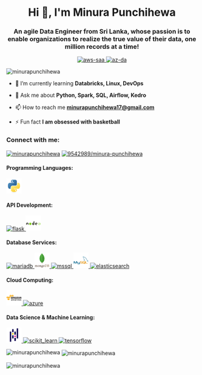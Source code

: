 <h1 align="center">Hi 👋, I'm Minura Punchihewa</h1>
<h3 align="center">An agile Data Engineer from Sri Lanka, whose passion is to enable organizations to realize the true value of their data, one million records at a time!</h3>
<p align="middle">
  <a href="https://www.credly.com/badges/4f52d0c3-6d52-47f0-829c-b99472ed77dd?source=linked_in_profile" target="_blank" rel="noreferrer">
    <img src="https://images.credly.com/size/680x680/images/4bc21d8b-4afe-4fbd-9a90-a9de8bf7b240/AWS-SolArchitect-Associate-2020.png" alt="aws-saa" width="100" height="100" />
  </a>
  <a href="https://www.credly.com/badges/c9786d10-db8b-45b7-b658-755950d18517/linked_in_profile" target="_blank" rel="noreferrer">
    <img src="https://images.credly.com/size/680x680/images/61542181-0e8d-496c-a17c-3d4bf590eda1/azure-data-engineer-associate-600x600.png" alt="az-da" width="100" height="100" />
  </a>
</p>
<p align="left">
  <img src="https://komarev.com/ghpvc/?username=minurapunchihewa&label=Profile%20views&color=0e75b6&style=flat" alt="minurapunchihewa" /> 
</p> 

<!-- <p align="left"> <a href="https://github.com/ryo-ma/github-profile-trophy"><img src="https://github-profile-trophy.vercel.app/?username=minurapunchihewa" alt="minurapunchihewa" /></a> </p> -->

- 🌱 I’m currently learning **Databricks, Linux, DevOps**

- 💬 Ask me about **Python, Spark, SQL, Airflow, Kedro**

- 📫 How to reach me **minurapunchihewa17@gmail.com**

- ⚡ Fun fact **I am obsessed with basketball**

<div align-items: "center">
<!--   <img align="right" width="500" src="https://i.giphy.com/media/fryY00CO4xCz4uJuDQ/giphy.webp"> -->
  <h3 align="left">Connect with me:</h3>
  <p align="left">
  <a href="https://linkedin.com/in/minurapunchihewa" target="blank"><img align="center" src="https://raw.githubusercontent.com/rahuldkjain/github-profile-readme-generator/master/src/images/icons/Social/linked-in-alt.svg" alt="minurapunchihewa" height="30" width="40" /></a>
  <a href="https://stackoverflow.com/users/9542989/minura-punchihewa" target="blank"><img align="center" src="https://raw.githubusercontent.com/rahuldkjain/github-profile-readme-generator/master/src/images/icons/Social/stack-overflow.svg" alt="9542989/minura-punchihewa" height="30" width="40" /></a>
  </p>
  <h4 align="left">Programming Languages:</h4>
  <p align="left">
    <a href="https://www.python.org" target="_blank" rel="noreferrer">
      <img src="https://raw.githubusercontent.com/devicons/devicon/master/icons/python/python-original.svg" alt="python" width="40" height="40" />
    </a>
  </p>
  <h4 align="left">API Development:</h4>
  <p align="left">
    <a href="https://flask.palletsprojects.com/" target="_blank" rel="noreferrer">
      <img src="https://www.vectorlogo.zone/logos/pocoo_flask/pocoo_flask-icon.svg" alt="flask" width="40" height="40" />
    </a>
    <a href="https://nodejs.org" target="_blank" rel="noreferrer">
      <img src="https://raw.githubusercontent.com/devicons/devicon/master/icons/nodejs/nodejs-original-wordmark.svg" alt="nodejs" width="40" height="40" />
    </a>
  </p>
  <h4 align="left">Database Services:</h4>
  <p align="left">
    <a href="https://mariadb.org/" target="_blank" rel="noreferrer">
      <img src="https://www.vectorlogo.zone/logos/mariadb/mariadb-icon.svg" alt="mariadb" width="40" height="40" />
    </a>
    <a href="https://www.mongodb.com/" target="_blank" rel="noreferrer">
      <img src="https://raw.githubusercontent.com/devicons/devicon/master/icons/mongodb/mongodb-original-wordmark.svg" alt="mongodb" width="40" height="40" />
    </a>
    <a href="https://www.microsoft.com/en-us/sql-server" target="_blank" rel="noreferrer">
      <img src="https://www.svgrepo.com/show/303229/microsoft-sql-server-logo.svg" alt="mssql" width="40" height="40" />
    </a>
    <a href="https://www.mysql.com/" target="_blank" rel="noreferrer">
      <img src="https://raw.githubusercontent.com/devicons/devicon/master/icons/mysql/mysql-original-wordmark.svg" alt="mysql" width="40" height="40" />
    </a>
   </a>
   <a href="https://www.elastic.co" target="_blank" rel="noreferrer">
     <img src="https://www.vectorlogo.zone/logos/elastic/elastic-icon.svg" alt="elasticsearch" width="40" height="40" />
   </a>
  </p>
  <h4 align="left">Cloud Computing:</h4>
  <p align="left">
    <a href="https://aws.amazon.com" target="_blank" rel="noreferrer">
      <img src="https://raw.githubusercontent.com/devicons/devicon/master/icons/amazonwebservices/amazonwebservices-original-wordmark.svg" alt="aws" width="40" height="40" />
    </a>
    <a href="https://azure.microsoft.com/en-in/" target="_blank" rel="noreferrer">
      <img src="https://www.vectorlogo.zone/logos/microsoft_azure/microsoft_azure-icon.svg" alt="azure" width="40" height="40" />
    </a>
  </p>
  <h4 align="left">Data Science & Machine Learning:</h4>
  <p align="left">
    <a href="https://pandas.pydata.org/" target="_blank" rel="noreferrer">
      <img src="https://raw.githubusercontent.com/devicons/devicon/2ae2a900d2f041da66e950e4d48052658d850630/icons/pandas/pandas-original.svg" alt="pandas" width="40" height="40" />
    </a>
    <a href="https://scikit-learn.org/" target="_blank" rel="noreferrer">
      <img src="https://upload.wikimedia.org/wikipedia/commons/0/05/Scikit_learn_logo_small.svg" alt="scikit_learn" width="40" height="40" />
<!--     </a>
    <a href="https://seaborn.pydata.org/" target="_blank" rel="noreferrer">
      <img src="https://seaborn.pydata.org/_images/logo-mark-lightbg.svg" alt="seaborn" width="40" height="40" />
    </a> -->
    <a href="https://www.tensorflow.org" target="_blank" rel="noreferrer">
      <img src="https://www.vectorlogo.zone/logos/tensorflow/tensorflow-icon.svg" alt="tensorflow" width="40" height="40" />
    </a>
  </p>
</div>
<!-- <p align="left">
  <a href="https://www.gnu.org/software/bash/" target="_blank" rel="noreferrer">
    <img src="https://www.vectorlogo.zone/logos/gnu_bash/gnu_bash-icon.svg" alt="bash" width="40" height="40" />
  </a>
  <a href="https://www.w3schools.com/cpp/" target="_blank" rel="noreferrer">
    <img src="https://raw.githubusercontent.com/devicons/devicon/master/icons/cplusplus/cplusplus-original.svg" alt="cplusplus" width="40" height="40" />
  </a>
  <a href="https://www.docker.com/" target="_blank" rel="noreferrer">
    <img src="https://raw.githubusercontent.com/devicons/devicon/master/icons/docker/docker-original-wordmark.svg" alt="docker" width="40" height="40" />
  <a href="https://expressjs.com" target="_blank" rel="noreferrer">
    <img src="https://raw.githubusercontent.com/devicons/devicon/master/icons/express/express-original-wordmark.svg" alt="express" width="40" height="40" />
  </a>
  <a href="https://cloud.google.com" target="_blank" rel="noreferrer">
    <img src="https://www.vectorlogo.zone/logos/google_cloud/google_cloud-icon.svg" alt="gcp" width="40" height="40" />
  </a>
  <a href="https://git-scm.com/" target="_blank" rel="noreferrer">
    <img src="https://www.vectorlogo.zone/logos/git-scm/git-scm-icon.svg" alt="git" width="40" height="40" />
  </a>
  <a href="https://hadoop.apache.org/" target="_blank" rel="noreferrer">
    <img src="https://www.vectorlogo.zone/logos/apache_hadoop/apache_hadoop-icon.svg" alt="hadoop" width="40" height="40" />
  </a>
  <a href="https://developer.mozilla.org/en-US/docs/Web/JavaScript" target="_blank" rel="noreferrer">
    <img src="https://raw.githubusercontent.com/devicons/devicon/master/icons/javascript/javascript-original.svg" alt="javascript" width="40" height="40" />
  </a>
  <a href="https://kafka.apache.org/" target="_blank" rel="noreferrer">
    <img src="https://www.vectorlogo.zone/logos/apache_kafka/apache_kafka-icon.svg" alt="kafka" width="40" height="40" />
  </a>
  <a href="https://www.elastic.co/kibana" target="_blank" rel="noreferrer">
    <img src="https://www.vectorlogo.zone/logos/elasticco_kibana/elasticco_kibana-icon.svg" alt="kibana" width="40" height="40" />
  </a>
  <a href="https://kubernetes.io" target="_blank" rel="noreferrer">
    <img src="https://www.vectorlogo.zone/logos/kubernetes/kubernetes-icon.svg" alt="kubernetes" width="40" height="40" />
  </a>
  <a href="https://www.linux.org/" target="_blank" rel="noreferrer">
    <img src="https://raw.githubusercontent.com/devicons/devicon/master/icons/linux/linux-original.svg" alt="linux" width="40" height="40" />
  </a>
  <a href="https://opencv.org/" target="_blank" rel="noreferrer">
    <img src="https://www.vectorlogo.zone/logos/opencv/opencv-icon.svg" alt="opencv" width="40" height="40" />
  </a>
  <a href="https://www.php.net" target="_blank" rel="noreferrer">
    <img src="https://raw.githubusercontent.com/devicons/devicon/master/icons/php/php-original.svg" alt="php" width="40" height="40" />
  </a>
  <a href="https://www.postgresql.org" target="_blank" rel="noreferrer">
    <img src="https://raw.githubusercontent.com/devicons/devicon/master/icons/postgresql/postgresql-original-wordmark.svg" alt="postgresql" width="40" height="40" />
  </a>
  <a href="https://redis.io" target="_blank" rel="noreferrer">
    <img src="https://raw.githubusercontent.com/devicons/devicon/master/icons/redis/redis-original-wordmark.svg" alt="redis" width="40" height="40" />
  </a>
</p> -->

<p><img align="left" src="https://github-readme-stats.vercel.app/api/top-langs?username=minurapunchihewa&show_icons=true&locale=en&layout=compact" alt="minurapunchihewa" /></p>

<p>&nbsp;<img align="center" src="https://github-readme-stats.vercel.app/api?username=minurapunchihewa&show_icons=true&locale=en" alt="minurapunchihewa" /></p>

<p><img align="center" src="https://github-readme-streak-stats.herokuapp.com/?user=minurapunchihewa&" alt="minurapunchihewa" /></p>
